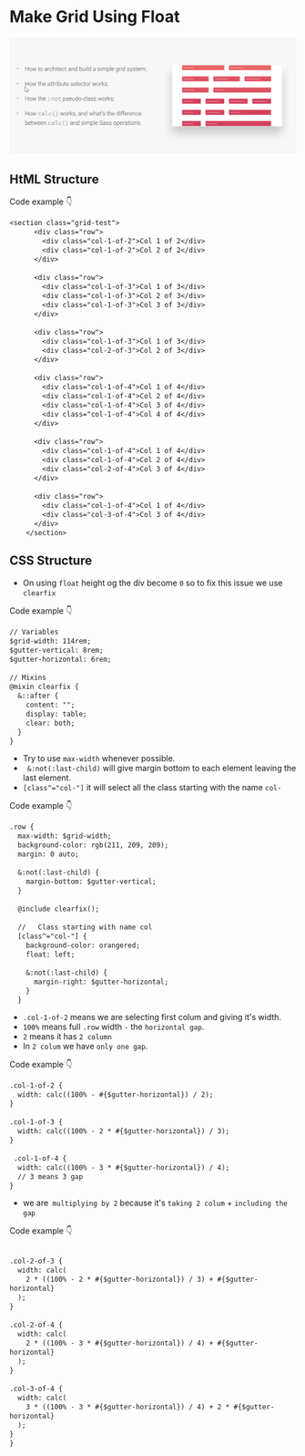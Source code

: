 # Make Grid Using Float

![logo](../md-images/13.png)

## HtML Structure

Code example 👇

```
<section class="grid-test">
      <div class="row">
        <div class="col-1-of-2">Col 1 of 2</div>
        <div class="col-1-of-2">Col 2 of 2</div>
      </div>

      <div class="row">
        <div class="col-1-of-3">Col 1 of 3</div>
        <div class="col-1-of-3">Col 2 of 3</div>
        <div class="col-1-of-3">Col 3 of 3</div>
      </div>

      <div class="row">
        <div class="col-1-of-3">Col 1 of 3</div>
        <div class="col-2-of-3">Col 2 of 3</div>
      </div>

      <div class="row">
        <div class="col-1-of-4">Col 1 of 4</div>
        <div class="col-1-of-4">Col 2 of 4</div>
        <div class="col-1-of-4">Col 3 of 4</div>
        <div class="col-1-of-4">Col 4 of 4</div>
      </div>

      <div class="row">
        <div class="col-1-of-4">Col 1 of 4</div>
        <div class="col-1-of-4">Col 2 of 4</div>
        <div class="col-2-of-4">Col 3 of 4</div>
      </div>

      <div class="row">
        <div class="col-1-of-4">Col 1 of 4</div>
        <div class="col-3-of-4">Col 3 of 4</div>
      </div>
    </section>
```

## CSS Structure

- On using `float` height og the div become `0` so to fix this issue we use `clearfix`

Code example 👇

```
// Variables
$grid-width: 114rem;
$gutter-vertical: 8rem;
$gutter-horizontal: 6rem;

// Mixins
@mixin clearfix {
  &::after {
    content: "";
    display: table;
    clear: both;
  }
}
```

- Try to use `max-width` whenever possible.
- ` &:not(:last-child)` will give margin bottom to each element leaving the last element.
- `[class^="col-"]` it will select all the class starting with the name `col-`

Code example 👇

```
.row {
  max-width: $grid-width;
  background-color: rgb(211, 209, 209);
  margin: 0 auto;

  &:not(:last-child) {
    margin-bottom: $gutter-vertical;
  }

  @include clearfix();

  //   Class starting with name col
  [class^="col-"] {
    background-color: orangered;
    float: left;

    &:not(:last-child) {
      margin-right: $gutter-horizontal;
    }
  }
```

- `.col-1-of-2` means we are selecting first colum and giving it's width.
- `100%` means full `.row` width `-` the `horizontal gap`.
- `2` means it has `2 column`
- In `2 colum` we have `only one gap`.

Code example 👇

```
.col-1-of-2 {
  width: calc((100% - #{$gutter-horizontal}) / 2);
}

.col-1-of-3 {
  width: calc((100% - 2 * #{$gutter-horizontal}) / 3);
}

 .col-1-of-4 {
  width: calc((100% - 3 * #{$gutter-horizontal}) / 4);
  // 3 means 3 gap
}
```

- we are` multiplying by 2` because it's `taking 2 colum` + `including the gap`

Code example 👇

```

.col-2-of-3 {
  width: calc(
    2 * ((100% - 2 * #{$gutter-horizontal}) / 3) + #{$gutter-horizontal}
  );
}

.col-2-of-4 {
  width: calc(
    2 * ((100% - 3 * #{$gutter-horizontal}) / 4) + #{$gutter-horizontal}
  );
}

.col-3-of-4 {
  width: calc(
    3 * ((100% - 3 * #{$gutter-horizontal}) / 4) + 2 * #{$gutter-horizontal}
  );
}
}
```
